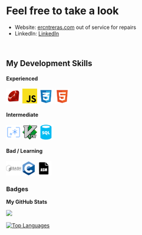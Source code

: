# Feel free to take a look
* Website: [ercntreras.com](https://www.ercntreras.com/) out of service for repairs
* LinkedIn: [LinkedIn](https://www.linkedin.com/in/er-contreras/)

<a href="https://www.twitter.com/er_contreras_" target="_blank" rel="noreferrer">
<img src="https://img.shields.io/twitter/follow/er_contreras_?logo=twitter" alt=""/>
</a>

## My Development Skills

#### Experienced
<p>
    <img alt="Ruby" title="JavaScript" src="icons/ruby.svg" height="40">
    <img alt="JavaScript" title="JavaScript" src="icons/javascript.svg" height="40">
    <img alt="CSS" title="CSS" src="icons/css.svg" height="40">
    <img alt="HTML" title="HTML" src="icons/html.svg" height="40">
</p>

#### Intermediate
<p>
    <img alt="Regular Expressions" title="Regular Expressions" src="icons/regex.svg" height="40">
    <img alt="Vim" title="Vim" src="icons/vim.svg" height="40">
    <img alt="SQL" title="SQL" src="icons/sql.svg" height="40">

</p>

#### Bad / Learning
<p>
    <img alt="zsh" title="Bash" src="icons/bash.svg" height="40">
    <img alt="C" title="C" src="icons/c.svg" height="40">
    <img alt="Assembly" title="ASM" src="icons/asm.svg" height="40">
</p>

### Badges

<b>My GitHub Stats</b>

<a href="http://www.github.com/er-contreras"><img src="https://github-readme-streak-stats.herokuapp.com/?user=er-contreras&stroke=ffffff&background=1c1917&ring=0891b2&fire=0891b2&currStreakNum=ffffff&currStreakLabel=0891b2&sideNums=ffffff&sideLabels=ffffff&dates=ffffff&hide_border=true" /></a>

<a href="https://github.com/er-contreras" align="left"><img src="https://github-readme-stats.vercel.app/api/top-langs/?username=er-contreras&langs_count=10&title_color=0891b2&text_color=ffffff&icon_color=0891b2&bg_color=1c1917&hide_border=true&locale=en&custom_title=Top%20%Languages" alt="Top Languages" /></a>
